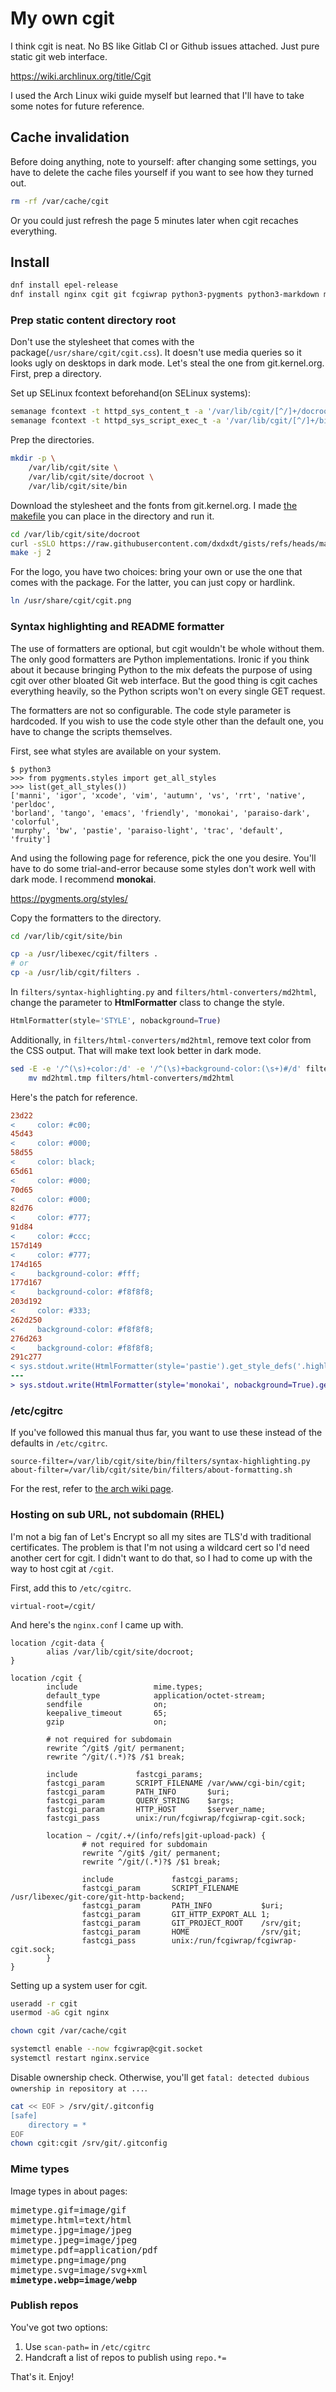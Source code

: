 # My own cgit
I think cgit is neat. No BS like Gitlab CI or Github issues attached. Just pure
static git web interface.

https://wiki.archlinux.org/title/Cgit

I used the Arch Linux wiki guide myself but learned that I'll have to take some
notes for future reference.

## Cache invalidation
Before doing anything, note to yourself: after changing some settings, you have
to delete the cache files yourself if you want to see how they turned out.

```sh
rm -rf /var/cache/cgit
```

Or you could just refresh the page 5 minutes later when cgit recaches
everything.

## Install
```sh
dnf install epel-release
dnf install nginx cgit git fcgiwrap python3-pygments python3-markdown make curl
```

### Prep static content directory root
Don't use the stylesheet that comes with the
package(`/usr/share/cgit/cgit.css`). It doesn't use media queries so it looks
ugly on desktops in dark mode. Let's steal the one from git.kernel.org. First,
prep a directory.

Set up SELinux fcontext beforehand(on SELinux systems):

```sh
semanage fcontext -t httpd_sys_content_t -a '/var/lib/cgit/[^/]+/docroot(/.*)?'
semanage fcontext -t httpd_sys_script_exec_t -a '/var/lib/cgit/[^/]+/bin(/.*)?'
```

Prep the directories.

```sh
mkdir -p \
	/var/lib/cgit/site \
	/var/lib/cgit/site/docroot \
	/var/lib/cgit/site/bin
```

Download the stylesheet and the fonts from git.kernel.org. I made [the
makefile](Makefile) you can place in the directory and run it.

```sh
cd /var/lib/cgit/site/docroot
curl -sSLO https://raw.githubusercontent.com/dxdxdt/gists/refs/heads/master/writeups/cgit/Makefile
make -j 2
```

For the logo, you have two choices: bring your own or use the one that comes
with the package. For the latter, you can just copy or hardlink.

```sh
ln /usr/share/cgit/cgit.png
```

### Syntax highlighting and README formatter
The use of formatters are optional, but cgit wouldn't be whole without them. The
only good formatters are Python implementations. Ironic if you think about it
because bringing Python to the mix defeats the purpose of using cgit over other
bloated Git web interface. But the good thing is cgit caches everything heavily,
so the Python scripts won't on every single GET request.

The formatters are not so configurable. The code style parameter is hardcoded.
If you wish to use the code style other than the default one, you have to change
the scripts themselves.

First, see what styles are available on your system.

```
$ python3
>>> from pygments.styles import get_all_styles
>>> list(get_all_styles())
['manni', 'igor', 'xcode', 'vim', 'autumn', 'vs', 'rrt', 'native', 'perldoc',
'borland', 'tango', 'emacs', 'friendly', 'monokai', 'paraiso-dark', 'colorful',
'murphy', 'bw', 'pastie', 'paraiso-light', 'trac', 'default', 'fruity']
```

And using the following page for reference, pick the one you desire. You'll have
to do some trial-and-error because some styles don't work well with dark mode. I
recommend **monokai**.

https://pygments.org/styles/

Copy the formatters to the directory.

```sh
cd /var/lib/cgit/site/bin

cp -a /usr/libexec/cgit/filters .
# or
cp -a /usr/lib/cgit/filters .
```

In `filters/syntax-highlighting.py` and `filters/html-converters/md2html`,
change the parameter to **HtmlFormatter** class to change the style.

```py
HtmlFormatter(style='STYLE', nobackground=True)
```

Additionally, in `filters/html-converters/md2html`, remove text color from the
CSS output. That will make text look better in dark mode.

```sh
sed -E -e '/^(\s)+color:/d' -e '/^(\s)+background-color:(\s+)#/d' filters/html-converters/md2html > md2html.tmp &&
	mv md2html.tmp filters/html-converters/md2html
```

Here's the patch for reference.

```patch
23d22
<     color: #c00;
45d43
<     color: #000;
58d55
<     color: black;
65d61
<     color: #000;
70d65
<     color: #000;
82d76
<     color: #777;
91d84
<     color: #ccc;
157d149
<     color: #777;
174d165
<     background-color: #fff;
177d167
<     background-color: #f8f8f8;
203d192
<     color: #333;
262d250
<     background-color: #f8f8f8;
276d263
<     background-color: #f8f8f8;
291c277
< sys.stdout.write(HtmlFormatter(style='pastie').get_style_defs('.highlight'))
---
> sys.stdout.write(HtmlFormatter(style='monokai', nobackground=True).get_style_defs('.highlight'))
```

### /etc/cgitrc
If you've followed this manual thus far, you want to use these instead of
the defaults in `/etc/cgitrc`.

```
source-filter=/var/lib/cgit/site/bin/filters/syntax-highlighting.py
about-filter=/var/lib/cgit/site/bin/filters/about-formatting.sh
```

For the rest, refer to [the arch wiki page](https://wiki.archlinux.org/title/Cgit).

### Hosting on sub URL, not subdomain (RHEL)
I'm not a big fan of Let's Encrypt so all my sites are TLS'd with traditional
certificates. The problem is that I'm not using a wildcard cert so I'd need
another cert for cgit. I didn't want to do that, so I had to come up with the
way to host cgit at `/cgit`.

First, add this to `/etc/cgitrc`.

```
virtual-root=/cgit/
```

And here's the `nginx.conf` I came up with.

```
location /cgit-data {
        alias /var/lib/cgit/site/docroot;
}

location /cgit {
        include                 mime.types;
        default_type            application/octet-stream;
        sendfile                on;
        keepalive_timeout       65;
        gzip                    on;

        # not required for subdomain
        rewrite ^/git$ /git/ permanent;
        rewrite ^/git/(.*)?$ /$1 break;

        include             fastcgi_params;
        fastcgi_param       SCRIPT_FILENAME /var/www/cgi-bin/cgit;
        fastcgi_param       PATH_INFO       $uri;
        fastcgi_param       QUERY_STRING    $args;
        fastcgi_param       HTTP_HOST       $server_name;
        fastcgi_pass        unix:/run/fcgiwrap/fcgiwrap-cgit.sock;

        location ~ /cgit/.+/(info/refs|git-upload-pack) {
                # not required for subdomain
                rewrite ^/git$ /git/ permanent;
                rewrite ^/git/(.*)?$ /$1 break;

                include             fastcgi_params;
                fastcgi_param       SCRIPT_FILENAME     /usr/libexec/git-core/git-http-backend;
                fastcgi_param       PATH_INFO           $uri;
                fastcgi_param       GIT_HTTP_EXPORT_ALL 1;
                fastcgi_param       GIT_PROJECT_ROOT    /srv/git;
                fastcgi_param       HOME                /srv/git;
                fastcgi_pass        unix:/run/fcgiwrap/fcgiwrap-cgit.sock;
        }
}
```

Setting up a system user for cgit.

```sh
useradd -r cgit
usermod -aG cgit nginx

chown cgit /var/cache/cgit

systemctl enable --now fcgiwrap@cgit.socket
systemctl restart nginx.service
```

Disable ownership check. Otherwise, you'll get `fatal: detected dubious
ownership in repository at ...`.

```sh
cat << EOF > /srv/git/.gitconfig
[safe]
	directory = *
EOF
chown cgit:cgit /srv/git/.gitconfig
```

### Mime types
Image types in about pages:

<pre>
mimetype.gif=image/gif
mimetype.html=text/html
mimetype.jpg=image/jpeg
mimetype.jpeg=image/jpeg
mimetype.pdf=application/pdf
mimetype.png=image/png
mimetype.svg=image/svg+xml
<b>mimetype.webp=image/webp</b>
</pre>

### Publish repos
You've got two options:

 1. Use `scan-path=` in `/etc/cgitrc`
 2. Handcraft a list of repos to publish using `repo.*=`

That's it. Enjoy!

